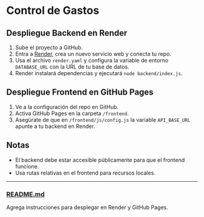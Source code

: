 # Control de Gastos

## Despliegue Backend en Render

1. Sube el proyecto a GitHub.
2. Entra a [Render](https://render.com/), crea un nuevo servicio web y conecta tu repo.
3. Usa el archivo `render.yaml` y configura la variable de entorno `DATABASE_URL` con la URL de tu base de datos.
4. Render instalará dependencias y ejecutará `node backend/index.js`.

## Despliegue Frontend en GitHub Pages
1. Ve a la configuración del repo en GitHub.
2. Activa GitHub Pages en la carpeta `/frontend`.
3. Asegúrate de que en `/frontend/js/config.js` la variable `API_BASE_URL` apunte a tu backend en Render.

## Notas

- El backend debe estar accesible públicamente para que el frontend funcione.
- Usa rutas relativas en el frontend para recursos locales.

---

### [README.md](vscode-remote://codespaces/workspaces/Control-de-Gastos/README.md)

Agrega instrucciones para desplegar en Render y GitHub Pages.
